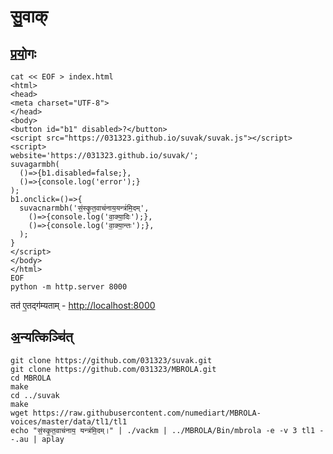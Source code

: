# सु॒वाक्
## प्र॒यो॒गः
    cat << EOF > index.html
    <html>
    <head>
    <meta charset="UTF-8">
    </head>
    <body>
    <button id="b1" disabled>?</button>
    <script src="https://031323.github.io/suvak/suvak.js"></script>
    <script>
    website='https://031323.github.io/suvak/';
    suvagarmbh(
      ()=>{b1.disabled=false;},
      ()=>{console.log('error');}
    );
    b1.onclick=()=>{
      suvacnarmbh('सं॒स्कृ॒त॒वाच॑नाय॒यन्त्र॑मि॒दम्',
        ()=>{console.log('वा॒क्या॒दिः');},
        ()=>{console.log('वा॒क्या॒न्तः');},
      );
    }
    </script>
    </body>
    </html>
    EOF
    python -m http.server 8000
तत॑ ए॒तद्ग॑म्यताम् - [http://localhost:8000](http://localhost:8000)
## अ॒न्यत्किञ्चि॑त्
    git clone https://github.com/031323/suvak.git
    git clone https://github.com/031323/MBROLA.git
    cd MBROLA
    make
    cd ../suvak
    make
    wget https://raw.githubusercontent.com/numediart/MBROLA-voices/master/data/tl1/tl1
    echo "सं॒स्कृ॒त॒वाच॑नाय॒ यन्त्र॑मि॒दम्।" | ./vackm | ../MBROLA/Bin/mbrola -e -v 3 tl1 - -.au | aplay
